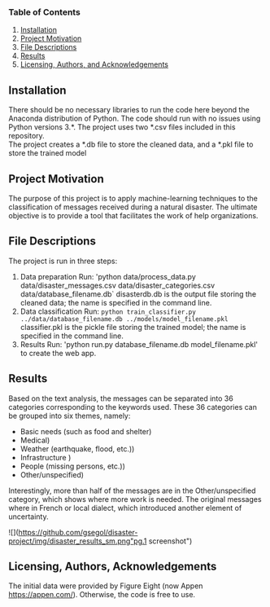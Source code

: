 
### Table of Contents

1. [Installation](#installation)
2. [Project Motivation](#motivation)
3. [File Descriptions](#files)
4. [Results](#results)
5. [Licensing, Authors, and Acknowledgements](#licensing)

## Installation <a name="installation"></a>

There should be no necessary libraries to run the code here beyond the Anaconda distribution of Python.  The code should run with no issues using Python versions 3.*.
The project uses two *.csv files included in this repository.  
The project creates a *.db file to store the cleaned data, and a *.pkl file to store the trained model

## Project Motivation<a name="motivation"></a>

The purpose of this project is to apply machine-learning techniques to the classification of messages received during a natural disaster.  The ultimate objective is to provide a tool that facilitates the work of help organizations.

## File Descriptions <a name="files"></a>

The project is run in three steps:  
1. Data preparation
Run: 'python data/process_data.py data/disaster_messages.csv data/disaster_categories.csv data/database_filename.db` 
disasterdb.db is the output file storing the cleaned data; the name is specified in the command line.
2. Data classification
Run: `python train_classifier.py ../data/database_filename.db ../models/model_filename.pkl`
classifier.pkl is the pickle file storing the trained model; the name is specified in the command line.
3. Results 
Run: 'python run.py database_filename.db model_filename.pkl' to create the web app.

## Results<a name="results"></a>

Based on the text analysis, the messages can be separated into 36 categories corresponding to the keywords used. These 36 categories can be grouped into six themes, namely: 

  * Basic needs (such as food and shelter)
  * Medical)
  * Weather (earthquake, flood, etc.))
  * Infrastructure )
  * People (missing persons, etc.))
  * Other/unspecified)

Interestingly, more than half of the messages are in the Other/unspecified category, which shows where more work is needed.  The original messages where in French or local dialect, which introduced another element of uncertainty.

![](https://github.com/gsegol/disaster-project/img/disaster_results_sm.png"pg.1 screenshot")

## Licensing, Authors, Acknowledgements<a name="licensing"></a>
The initial data were provided by Figure Eight (now Appen https://appen.com/).  Otherwise, the code is free to use.

